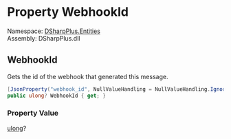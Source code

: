 # Property WebhookId

Namespace: [DSharpPlus.Entities](DSharpPlus.Entities.md)  
Assembly: DSharpPlus.dll

## <a id="DSharpPlus_Entities_DiscordMessage_WebhookId"></a>WebhookId

Gets the id of the webhook that generated this message.

```csharp
[JsonProperty("webhook_id", NullValueHandling = NullValueHandling.Ignore)]
public ulong? WebhookId { get; }
```

### Property Value

[ulong](https://learn.microsoft.com/dotnet/api/system.uint64)?


